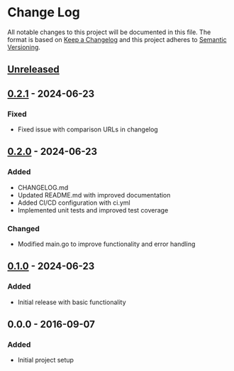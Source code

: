 # Change Log
All notable changes to this project will be documented in this file.
The format is based on [Keep a Changelog](http://keepachangelog.com/)
and this project adheres to [Semantic Versioning](http://semver.org/).

## [Unreleased]

## [0.2.1] - 2024-06-23
### Fixed
- Fixed issue with comparison URLs in changelog

## [0.2.0] - 2024-06-23
### Added
- CHANGELOG.md
- Updated README.md with improved documentation
- Added CI/CD configuration with ci.yml
- Implemented unit tests and improved test coverage
### Changed
- Modified main.go to improve functionality and error handling

## [0.1.0] - 2024-06-23
### Added
- Initial release with basic functionality

## 0.0.0 - 2016-09-07
### Added
- Initial project setup


[Unreleased]: https://github.com/peiman/changie/compare/0.2.1...HEAD
[0.2.1]: https://github.com/peiman/changie/compare/0.2.0...0.2.1
[0.2.0]: https://github.com/peiman/changie/compare/0.1.0...0.2.0
[0.1.0]: https://github.com/peiman/changie/releases/tag/0.1.0